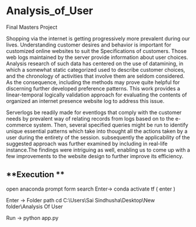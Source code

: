 # Analysis_of_User
Final Masters Project

Shopping via the internet is getting progressively more prevalent during our lives. Understanding customer desires and behavior is important for customized online websites to suit the Specifications of customers. Those web logs maintained by the server provide information about user choices. Analysis research of such data has centered on the use of datamining, in which a somewhat static categorized used to describe customer choices, and the chronology of activities that involve them are seldom considered. As the consequence, including the methods may prove quite helpful for discerning further developed preference patterns. This work provides a linear-temporal logically validation approach for evaluating the contents of organized an internet presence website log to address this issue.

Serverlogs be readily made for eventlogs that comply with the customer needs by prevalent way of relating records from logs based on to the e-commerce system. Then, several specified queries might be run to identify unique essential patterns which take into thought all the actions taken by a user during the entirety of the session. subsequently the applicability of the suggested approach was further examined by including in real-life instance.The findings were intriguing as well, enabling us to come up with a few improvements to the website design to further improve its efficiency.

**Execution **
-----------------
open anaconda prompt form search
Enter->
conda activate tf ( enter )

Enter -> Folder path
cd C:\Users\Sai Sindhusha\Desktop\New folder\Analysis Of User

Run ->
python app.py
